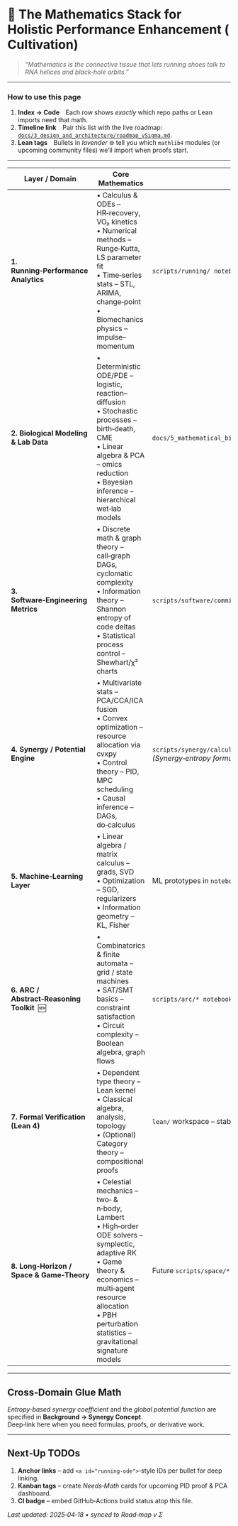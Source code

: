 <!--  File: docs/2_requirements/math_stack.md  -->
# 📐 The Mathematics Stack for **Holistic Performance Enhancement (Cultivation)**  

> *“Mathematics is the connective tissue that lets running shoes talk to RNA helices and black‑hole orbits.”*  

---

### How to use this page  
1. **Index → Code** Each row shows *exactly* which repo paths or Lean imports need that math.  
2. **Timeline link** Pair this list with the live roadmap:  
   [`docs/3_design_and_architecture/roadmap_vSigma.md`](../../3_design_and_architecture/roadmap_vSigma.md).  
3. **Lean tags** Bullets in *lavender* ⊚ tell you which `mathlib4` modules (or upcoming community files) we’ll import when proofs start.

---

| Layer / Domain | Core Mathematics | Concrete Repo Touch‑Points | ⊚ Lean / Proof Imports |
|---|---|---|---|
| **1. Running‑Performance Analytics** | • Calculus & ODEs – HR‑recovery, VO₂ kinetics<br>• Numerical methods – Runge‑Kutta, LS parameter fit<br>• Time‑series stats – STL, ARIMA, change‑point<br>• Biomechanics physics – impulse–momentum | `scripts/running/`  `notebooks/running/*` | ⊚ `Mathlib.Analysis.ODE`, `Mathlib.Data.Real.Basic` |
| **2. Biological Modeling & Lab Data** | • Deterministic ODE/PDE – logistic, reaction–diffusion<br>• Stochastic processes – birth‑death, CME<br>• Linear algebra & PCA – omics reduction<br>• Bayesian inference – hierarchical wet‑lab models | `docs/5_mathematical_biology/*`  `scripts/biology/*` | ⊚ `Mathlib.MeasureTheory`, `Mathlib.Topology` |
| **3. Software‑Engineering Metrics** | • Discrete math & graph theory – call‑graph DAGs, cyclomatic complexity<br>• Information theory – Shannon entropy of code deltas<br>• Statistical process control – Shewhart/χ² charts | `scripts/software/commit_metrics.py`  `docs/4_analysis/analysis_overview.md` | ⊚ `Mathlib.Combinatorics.Graph`, `Mathlib.Data.Finset` |
| **4. Synergy / Potential Engine** | • Multivariate stats – PCA/CCA/ICA fusion<br>• Convex optimization – resource allocation via cvxpy<br>• Control theory – PID, MPC scheduling<br>• Causal inference – DAGs, do‑calculus | `scripts/synergy/calculate_synergy.py`  `notebooks/synergy/*`<br>*(Synergy‑entropy formula now lives in* [`synergy_concept.md`](../../0_vision_and_strategy/archive/synergy_concept.md)*).* | ⊚ `Mathlib.Analysis.Convex`, `Mathlib.Probability` |
| **5. Machine‑Learning Layer** | • Linear algebra / matrix calculus – grads, SVD<br>• Optimization – SGD, regularizers<br>• Information geometry – KL, Fisher | ML prototypes in `notebooks/*`  RL agent in `scripts/synergy/rl_agent.py` | ⊚ `Std.Data.Matrix`, *(future)* `Mathlib.Geometry.Manifold` |
| **6. ARC / Abstract‑Reasoning Toolkit**  🆕 | • Combinatorics & finite automata – grid / state machines<br>• SAT/SMT basics – constraint satisfaction<br>• Circuit complexity – Boolean algebra, graph flows | `scripts/arc/*`  `notebooks/arc/*` | ⊚ `Mathlib.Logic.Basic`, `Mathlib.Data.Bool`, `Mathlib.Tactic` |
| **7. Formal Verification (Lean 4)** | • Dependent type theory – Lean kernel<br>• Classical algebra, analysis, topology<br>• (Optional) Category theory – compositional proofs | `lean/` workspace – stability of logistic harvest, PID proofs, ARC solvers | ⊚ whole `mathlib4` universe 🌌 |
| **8. Long‑Horizon / Space & Game‑Theory** | • Celestial mechanics – two‑ & n‑body, Lambert<br>• High‑order ODE solvers – symplectic, adaptive RK<br>• Game theory & economics – multi‑agent resource allocation<br>• PBH perturbation statistics – gravitational signature models | Future `scripts/space/*`  `notebooks/space/*`  design refs in `docs/3_design/` | ⊚ custom theories + `Mathlib.Analysis.Calculus` |

---

## Cross‑Domain Glue Math  
*Entropy‑based synergy coefficient* and the *global potential function* are specified in **Background → Synergy Concept**.  
Deep‑link here when you need formulas, proofs, or derivative work.

---

## Next‑Up TODOs
1. **Anchor links** – add `<a id="running-ode">`‑style IDs per bullet for deep linking.  
2. **Kanban tags** – create *Needs‑Math* cards for upcoming PID proof & PCA dashboard.  
3. **CI badge** – embed GitHub‑Actions build status atop this file.

*Last updated: 2025‑04‑18 • synced to Road‑map v Σ*  

